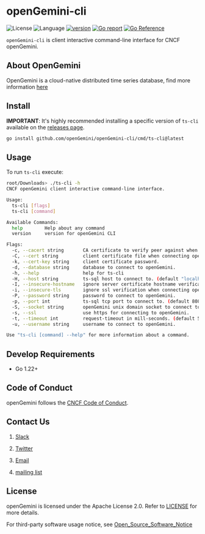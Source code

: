 # openGemini-cli

![License](https://img.shields.io/badge/license-Apache2.0-green)
![Language](https://img.shields.io/badge/Language-Go-blue.svg)
[![version](https://img.shields.io/github/v/tag/opengemini/opengemini-cli?label=release&color=blue)](https://github.com/opengemini/opengemini-client-go/releases)
[![Go report](https://goreportcard.com/badge/github.com/opengemini/opengemini-cli)](https://goreportcard.com/report/github.com/opengemini/openGemini-cli)
[![Go Reference](https://pkg.go.dev/badge/github.com/opengemini/openGemini-cli.svg)](https://pkg.go.dev/github.com/opengemini/openGemini-cli)

`openGemini-cli` is client interactive command-line interface for CNCF openGemini.

## About OpenGemini

OpenGemini is a cloud-native distributed time series database, find more information [here](https://github.com/openGemini/openGemini)

## Install

**IMPORTANT**: It's highly recommended installing a specific version of `ts-cli` available on the [releases page](https://github.com/opengemini/openGemini-cli/releases).

```bash
go install github.com/openGemini/openGemini-cli/cmd/ts-cli@latest
```

## Usage

To run `ts-cli` execute:

```bash
root/Downloads> ./ts-cli -h
CNCF openGemini client interactive command-line interface.

Usage:
  ts-cli [flags]
  ts-cli [command]

Available Commands:
  help        Help about any command
  version     version for openGemini CLI

Flags:
  -c, --cacert string       CA certificate to verify peer against when connecting openGemini by https.
  -C, --cert string         client certificate file when connecting openGemini by https.
  -k, --cert-key string     client certificate password.
  -d, --database string     database to connect to openGemini.
  -h, --help                help for ts-cli
  -H, --host string         ts-sql host to connect to. (default "localhost")
  -I, --insecure-hostname   ignore server certificate hostname verification when connecting openGemini by https.
  -i, --insecure-tls        ignore ssl verification when connecting openGemini by https.
  -P, --password string     password to connect to openGemini.
  -p, --port int            ts-sql tcp port to connect to. (default 8086)
  -S, --socket string       openGemini unix domain socket to connect to.
  -s, --ssl                 use https for connecting to openGemini.
  -t, --timeout int         request-timeout in mill-seconds. (default 5000)
  -u, --username string     username to connect to openGemini.

Use "ts-cli [command] --help" for more information about a command.
```

## Develop Requirements

- Go 1.22+

## Code of Conduct

openGemini follows the [CNCF Code of Conduct](https://github.com/cncf/foundation/blob/master/code-of-conduct.md).

## Contact Us

1. [Slack](https://join.slack.com/t/opengemini/shared_invite/zt-2naig1675-x3bcwgXR_Rw5OwDU5X~dUQ)

2. [Twitter](https://twitter.com/openGemini)

3. [Email](mailto:community.ts@opengemini.org)

4. [mailing list](https://groups.google.com/g/openGemini)


## License

openGemini is licensed under the Apache License 2.0. Refer to [LICENSE](https://github.com/openGemini/openGemini/blob/main/LICENSE) for more details.

For third-party software usage notice, see [Open_Source_Software_Notice](Open_Source_Software_Notice.md)
